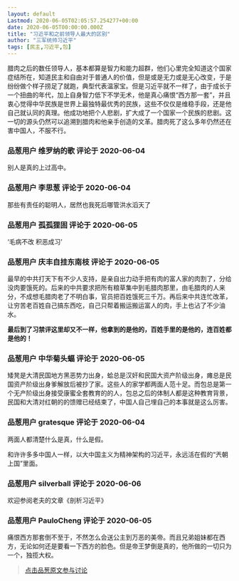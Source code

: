 ```yaml
---
layout: default
Lastmod: 2020-06-05T02:05:57.254277+00:00
date: 2020-06-05T00:00:00.000Z
title: "习近平和之前领导人最大的区别"
author: "三军统帅习近平"
tags: [民主,习近平,包]
---
```


腊肉之后的数任领导人，基本都算是智力和能力超群，他们心里完全知道这个国家症结所在，知道民主和自由对于普通人的价值，但是或是无力或是无心改变，于是纷纷做个样子捞足了就跑，典型代表温家宝。但是习近平就不一样了，由于成长于一个扭曲的年代，加上自身智力低下不学无术，他是真心痛恨“西方那一套”，并且衷心觉得中华民族是世界上最独特最优秀的民族，这些不仅仅是维稳手段，还是他自己就认同的真理。他成功地把个人悲剧，扩大成了一个国家一个民族的悲剧。这一切的源头仍然可以追溯到腊肉和他亲手创造的文革。腊肉死了这么多年仍然还在害中国人，不服不行。

            
### 品葱用户 **维罗纳的歌** 评论于 2020-06-04
        
别人是真的上过高中。
        


            
### 品葱用户 **李思葱** 评论于 2020-06-04
        
那些有责任的聪明人，居然也我死后哪管洪水滔天了
        


            
### 品葱用户 **孤孤狸固** 评论于 2020-06-05
        
‘毛病不改 积恶成习’
        


            
### 品葱用户 **庆丰自挂东南枝** 评论于 2020-06-05
        
最早的中共打天下有不少人支持，是亲自出力动手把有肉的富人家的肉割了，分给没肉要饿死的。后来的中共要求把所有粮草集中到毛腊肉那里，由毛腊肉的人来分，不成想毛腊肉老了不明白事，官员把百姓饿死三千万。再后来中共连忙改革，让穷苦老百姓自己搞东西吃，自己只帮着搬运搬运富人的肉，手上也沾了不少油水。  
  
**最后到了习禁评这里却又不一样，他拿到的是他的，百姓手里的是他的，连百姓都是他的！**
        


            
### 品葱用户 **中华菊头蝠** 评论于 2020-06-05
        
矮凳是大清民国地方黑恶势力出身，蛤总是汉奸和民国大资产阶级出身，瘫总是民国资产阶级出身爹解放后被抄了家。这些人的家学都两面人范十足。而包总是第一个无产阶级出身接受康蜜全套教育的的人，包总之后的体制人都是这种教育背景，民国和大清对红朝的的馈赠已经结束了，中国人自己埋自己的本事就是这么厉害。
        


            
### 品葱用户 **gratesque** 评论于 2020-06-04
        
两面人都清楚什么是真，什么是假。  
  
和许许多多中国人一样，以大中国主义为精神架构的习近平，永远活在假的“兲朝上国”里面。
        


            
### 品葱用户 **silverball** 评论于 2020-06-06
        
欢迎参阅老夫的文章《剖析习近平》
        


            
### 品葱用户 **PauloCheng** 评论于 2020-06-05
        
痛恨西方那套倒不至于，不然怎么会送公主到万恶的美帝。而且兄弟姐妹都在西方，无论如何还是要看一下西方的脸色。但是帝王梦倒是真的，他所做的一切只为一个，独揽大权。
        






> [点击品葱原文参与讨论](https://pincong.rocks/article/20005)

